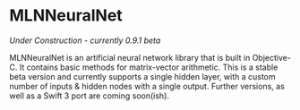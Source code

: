 # MLNNeuralNet

*Under Construction - currently 0.9.1 beta*

MLNNeuralNet is an artificial neural network library that is built in Objective-C. It contains basic methods for matrix-vector arithmetic. This is a stable beta version and currently supports a single hidden layer, with a custom number of inputs & hidden nodes with a single output. Further versions, as well as a Swift 3 port are coming soon(ish).
